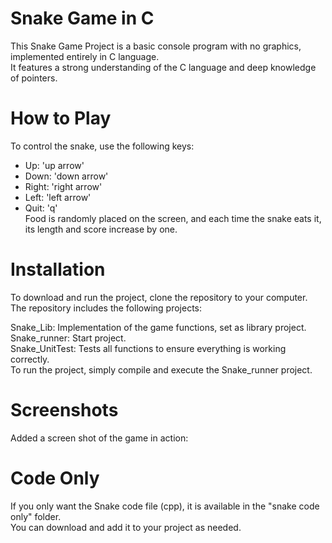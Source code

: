 # Snake Game in C
This Snake Game Project is a basic console program with no graphics, implemented entirely in C language. <br/>
It features a strong understanding of the C language and deep knowledge of pointers. <br/>

# How to Play
To control the snake, use the following keys: <br/>

- Up: 'up arrow'  <br/>
- Down: 'down arrow'  <br/>
- Right: 'right arrow'  <br/>
- Left: 'left arrow'  <br/>
- Quit: 'q'  <br/>
Food is randomly placed on the screen, and each time the snake eats it, its length and score increase by one.  <br/>

# Installation
To download and run the project, clone the repository to your computer. The repository includes the following projects:  <br/>

Snake_Lib: Implementation of the game functions, set as library project.  <br/>
Snake_runner: Start project.  <br/>
Snake_UnitTest: Tests all functions to ensure everything is working correctly.  <br/>
To run the project, simply compile and execute the Snake_runner project.  <br/>

# Screenshots
Added a screen shot of the game in action:

# Code Only
If you only want the Snake code file (cpp), it is available in the "snake code only" folder.  <br/>
You can download and add it to your project as needed.  <br/>
